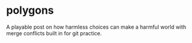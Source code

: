 # polygons
A playable post on how harmless choices can make a harmful world with merge conflicts built in for git practice.
